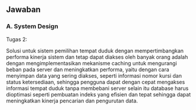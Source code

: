 ## Jawaban

### A. System Design

Tugas 2:

Solusi untuk sistem pemilihan tempat duduk dengan mempertimbangkan performa kinerja sistem dan tetap dapat diakses oleh banyak orang adalah dengan mengimplementasikan mekanisme caching untuk mengurangi beban pada server dan meningkatkan performa, yaitu dengan cara menyimpan data yang sering diakses, seperti informasi nomor kursi dan status ketersediaan, sehingga pengguna dapat dengan cepat mengakses informasi tempat duduk tanpa membebani server selain itu database harus dioptimasi seperti pembuatan indeks yang efisien dan tepat sehingga dapat meningkatkan kinerja pencarian dan pengurutan data. 

